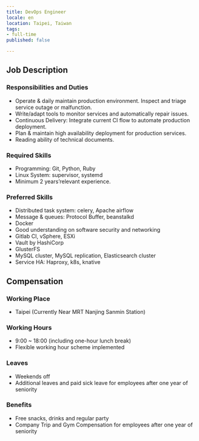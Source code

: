```yaml
---
title: DevOps Engineer
locale: en
location: Taipei, Taiwan
tags:
- full-time
published: false

---
```

## Job Description

### Responsibilities and Duties

* Operate & daily maintain production environment. Inspect and triage service outage or malfunction.
* Write/adapt tools to monitor services and automatically repair issues.
* Continuous Delivery: Integrate current CI flow to automate production deployment.
* Plan & maintain high availability deployment for production services.
* Reading ability of technical documents.

### Required Skills

* Programming: Git, Python, Ruby
* Linux System: supervisor, systemd
* Minimum 2 years’relevant experience.

### Preferred Skills

* Distributed task system: celery, Apache airflow
* Message & queues: Protocol Buffer, beanstalkd
* Docker
* Good understanding on software security and networking
* Gitlab CI, vSphere, ESXi
* Vault by HashiCorp
* GlusterFS
* MySQL cluster, MySQL replication, Elasticsearch cluster
* Service HA: Haproxy, k8s, knative

## Compensation

### Working Place

* Taipei (Currently Near MRT Nanjing Sanmin Station)

### Working Hours

* 9:00 ~ 18:00 (including one-hour lunch break)
* Flexible working hour scheme implemented

### Leaves

* Weekends off
* Additional leaves and paid sick leave for employees after one year of seniority

### Benefits

* Free snacks, drinks and regular party
* Company Trip and Gym Compensation for employees after one year of seniority